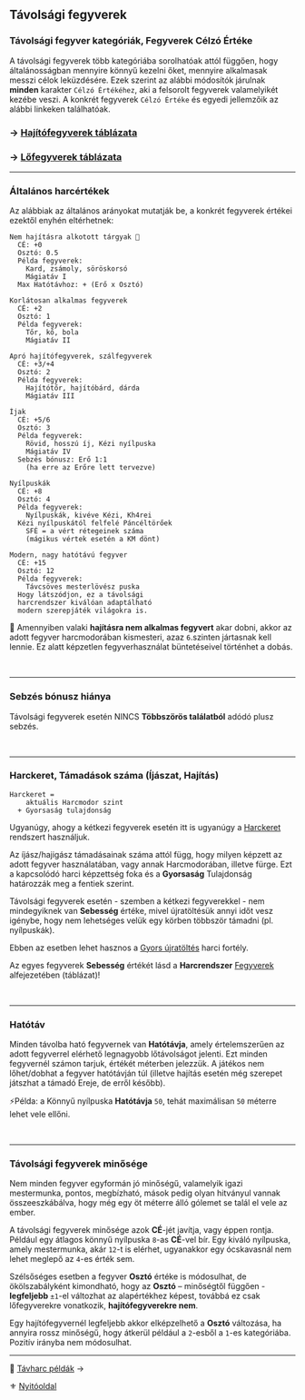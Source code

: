 ## Távolsági fegyverek

### Távolsági fegyver kategóriák, Fegyverek Célzó Értéke

A távolsági fegyverek több kategóriába sorolhatóak attól függően, hogy általánosságban mennyire könnyű kezelni őket, mennyire alkalmasak messzi célok leküzdésére. Ezek szerint az alábbi módosítók járulnak **minden** karakter `Célzó Értékéhez`, aki a felsorolt fegyverek valamelyikét kezébe veszi. A konkrét fegyverek  `Célzó Értéke` és egyedi jellemzőik az alábbi linkeken találhatóak.

### → [Hajítófegyverek táblázata](068_07_hajitofegyverek.md)

### → [Lőfegyverek táblázata](068_08_lofegyverek.md)

---
### Általános harcértékek

Az alábbiak az általános arányokat mutatják be, a konkrét fegyverek értékei ezektől enyhén eltérhetnek:

```
Nem hajításra alkotott tárgyak 🔆
  CÉ: +0
  Osztó: 0.5
  Példa fegyverek:
    Kard, zsámoly, söröskorsó
    Mágiatáv I
  Max Hatótávhoz: + (Erő x Osztó)
```

```
Korlátosan alkalmas fegyverek
  CÉ: +2
  Osztó: 1
  Példa fegyverek:
    Tőr, kő, bola
    Mágiatáv II
```

```
Apró hajítófegyverek, szálfegyverek
  CÉ: +3/+4
  Osztó: 2
  Példa fegyverek:
    Hajítótőr, hajítóbárd, dárda
    Mágiatáv III
```

```
Íjak
  CÉ: +5/6
  Osztó: 3
  Példa fegyverek:
    Rövid, hosszú íj, Kézi nyílpuska
    Mágiatáv IV
  Sebzés bónusz: Erő 1:1
    (ha erre az Erőre lett tervezve)
```

```
Nyílpuskák
  CÉ: +8
  Osztó: 4
  Példa fegyverek:
    Nyílpuskák, kivéve Kézi, Kh4rei
  Kézi nyílpuskától felfelé Páncéltörőek
    SFÉ = a vért rétegeinek száma
    (mágikus vértek esetén a KM dönt)
```

```
Modern, nagy hatótávú fegyver
  CÉ: +15
  Osztó: 12
  Példa fegyverek:
    Távcsöves mesterlövész puska
  Hogy látszódjon, ez a távolsági
  harcrendszer kiválóan adaptálható
  modern szerepjáték világokra is.

```

🔆 Amennyiben valaki **hajításra nem alkalmas fegyvert** akar dobni, akkor az adott fegyver harcmodorában kismesteri, azaz `6`.szinten jártasnak kell lennie. Ez alatt képzetlen fegyverhasználat büntetéseivel történhet a dobás.

<br />

---
### Sebzés bónusz hiánya

Távolsági fegyverek esetén NINCS **Többszörös találatból** adódó plusz sebzés.

<br />

---
### Harckeret, Támadások száma (Íjászat, Hajítás)

```
Harckeret = 
    aktuális Harcmodor szint
  + Gyorsaság tulajdonság
```

Ugyanúgy, ahogy a kétkezi fegyverek esetén itt is ugyanúgy a [Harckeret](063_04_tamadasok_szama_fegyverrel.md#harckeret) rendszert használjuk.

Az íjász/hajigász támadásainak száma attól függ, hogy milyen képzett az adott fegyver használatában, vagy annak Harcmodorában, illetve fürge. Ezt a kapcsolódó harci képzettség foka és a **Gyorsaság** Tulajdonság határozzák meg a fentiek szerint.

Távolsági fegyverek esetén - szemben a kétkezi fegyverekkel - nem mindegyiknek van **Sebesség** értéke, mivel újratöltésük annyi időt vesz igénybe, hogy nem lehetséges velük egy körben többször támadni (pl. nyílpuskák).

Ebben az esetben lehet hasznos a [Gyors újratöltés](fortelyok.tavharc/gyors_ujratoltes.md) harci fortély.

Az egyes fegyverek **Sebesség** értékét lásd a **Harcrendszer** [Fegyverek](068_00_fegyverek.md) alfejezetében (táblázat)!

<br />

---
### Hatótáv

Minden távolba ható fegyvernek van **Hatótávja**, amely értelemszerűen az adott fegyverrel elérhető legnagyobb lőtávolságot jelenti. Ezt minden fegyvernél számon tarjuk, értékét méterben jelezzük. A játékos nem lőhet/dobhat a fegyver hatótávján túl (illetve hajítás esetén még szerepet játszhat a támadó Ereje, de erről később).

⚡Példa: a Könnyű nyílpuska **Hatótávja** `50`, tehát maximálisan `50` méterre lehet vele ellőni.

<br />

---
### Távolsági fegyverek minősége

Nem minden fegyver egyformán jó minőségű, valamelyik igazi mestermunka, pontos, megbízható, mások pedig olyan hitványul vannak összeeszkábálva, hogy még egy öt méterre álló gólemet se talál el vele az ember.

A távolsági fegyverek minősége azok **CÉ**-jét javítja, vagy éppen rontja. Például egy átlagos könnyű nyílpuska `8`-as **CÉ**-vel bír. Egy kiváló nyílpuska, amely mestermunka, akár `12`-t is elérhet, ugyanakkor egy ócskavasnál nem lehet meglepő az `4`-es érték sem.

Szélsőséges esetben a fegyver **Osztó** értéke is módosulhat, de ökölszabályként kimondható, hogy az **Osztó** – minőségtől függően - **legfeljebb** `±1`-el változhat az alapértékhez képest, továbbá ez csak lőfegyverekre vonatkozik, **hajítófegyverekre nem**.

Egy hajítófegyvernél legfeljebb akkor elképzelhető a **Osztó** változása, ha annyira rossz minőségű, hogy átkerül például a `2`-esből a `1`-es kategóriába. Pozitív irányba nem módosulhat.

---

🔗 [Távharc példák](078_tavharc_peldak.md) →

⚜️ [Nyitóoldal](start.md#7-t%C3%A1vols%C3%A1gi-harcrendszer-)
